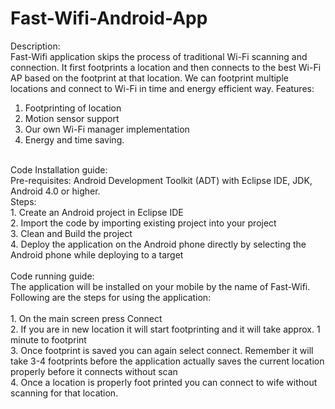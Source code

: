 Fast-Wifi-Android-App
=====================

Description:<br>
Fast-Wifi application skips the process of traditional Wi-Fi scanning and connection. It first footprints a location and then connects to the best Wi-Fi AP based on the footprint at that location. We can footprint multiple locations and connect to Wi-Fi in time and energy efficient way.
Features: <br>
1.	Footprinting of location <br>
2.	Motion sensor support<br>
3.	Our own Wi-Fi manager implementation <br>
4.	Energy and time saving.<br>
<br>
Code Installation guide: <br>
Pre-requisites: Android Development Toolkit (ADT) with Eclipse IDE, JDK, Android 4.0 or higher. <br>
Steps: <br>
1. Create an Android project in Eclipse IDE <br> 
2. Import the code by importing existing project into your project <br> 
3. Clean and Build the project <br>
4. Deploy the application on the Android phone directly by selecting the Android phone while deploying to a target <br>
<br>
Code running guide: <br>
The application will be installed on your mobile by the name of Fast-Wifi. Following are the steps for using the application: <br><br>
1.	On the main screen press Connect <br>
2.	If you are in new location it will start footprinting and it will take approx. 1 minute to footprint <br>
3.	Once footprint is saved you can again select connect. Remember it will take 3-4 footprints before the application  actually saves the current location properly before it connects without scan <br>
4.	Once a location is properly foot printed you can connect to wife without scanning for that location. <br>

